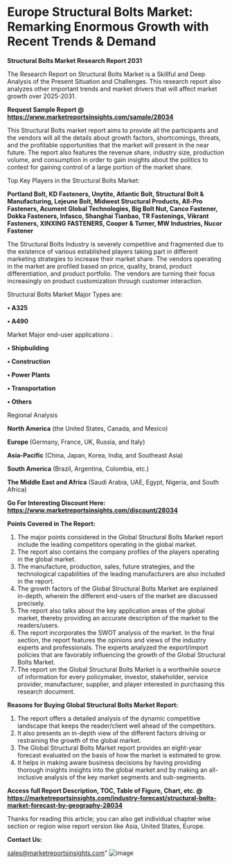 # Europe Structural Bolts Market: Remarking Enormous Growth with Recent Trends & Demand

<strong>Structural Bolts Market Research Report 2031</strong>

The Research Report on Structural Bolts Market is a Skillful and Deep Analysis of the Present Situation and Challenges. This research report also analyzes other important trends and market drivers that will affect market growth over 2025-2031.

<strong>Request Sample Report @ <a href=https://www.marketreportsinsights.com/sample/28034>https://www.marketreportsinsights.com/sample/28034</a></strong>

This Structural Bolts market report aims to provide all the participants and the vendors will all the details about growth factors, shortcomings, threats, and the profitable opportunities that the market will present in the near future. The report also features the revenue share, industry size, production volume, and consumption in order to gain insights about the politics to contest for gaining control of a large portion of the market share.

Top Key Players in the Structural Bolts Market:

<strong>Portland Bolt, KD Fasteners, Unytite, Atlantic Bolt, Structural Bolt & Manufacturing, Lejeune Bolt, Midwest Structural Products, All-Pro Fasteners, Acument Global Technologies, Big Bolt Nut, Canco Fastener, Dokka Fasteners, Infasco, Shanghai Tianbao, TR Fastenings, Vikrant Fasteners, XINXING FASTENERS, Cooper & Turner, MW Industries, Nucor Fastener</strong>

The Structural Bolts Industry is severely competitive and fragmented due to the existence of various established players taking part in different marketing strategies to increase their market share. The vendors operating in the market are profiled based on price, quality, brand, product differentiation, and product portfolio. The vendors are turning their focus increasingly on product customization through customer interaction.

Structural Bolts Market Major Types are:

<strong>• A325

• A490</strong>

Market Major end-user applications :

<strong>• Shipbuilding

• Construction

• Power Plants

• Transportation

• Others</strong>

Regional Analysis

</u><strong><b>North America</b></strong> (the United States, Canada, and Mexico)

<strong><b>Europe </b></strong>(Germany, France, UK, Russia, and Italy)

<strong><b>Asia-Pacific</b></strong> (China, Japan, Korea, India, and Southeast Asia)

<strong><b>South America</b></strong> (Brazil, Argentina, Colombia, etc.)

<strong><b>The Middle East and Africa</b></strong> (Saudi Arabia, UAE, Egypt, Nigeria, and South Africa)

<strong>Go For Interesting Discount Here: <a href=https://www.marketreportsinsights.com/discount/28034>https://www.marketreportsinsights.com/discount/28034</a></strong>

<strong>Points Covered in The Report:</strong>
<ol>
  <li>The major points considered in the Global Structural Bolts Market report include the leading competitors operating in the global market.</li>
  <li>The report also contains the company profiles of the players operating in the global market.</li>
  <li>The manufacture, production, sales, future strategies, and the technological capabilities of the leading manufacturers are also included in the report.</li>
  <li>The growth factors of the Global Structural Bolts Market are explained in-depth, wherein the different end-users of the market are discussed precisely.</li>
  <li>The report also talks about the key application areas of the global market, thereby providing an accurate description of the market to the readers/users.</li>
  <li>The report incorporates the SWOT analysis of the market. In the final section, the report features the opinions and views of the industry experts and professionals. The experts analyzed the export/import policies that are favorably influencing the growth of the Global Structural Bolts Market.</li>
  <li>The report on the Global Structural Bolts Market is a worthwhile source of information for every policymaker, investor, stakeholder, service provider, manufacturer, supplier, and player interested in purchasing this research document.</li>
</ol>
<strong>Reasons for Buying Global Structural Bolts Market Report:</strong>

<ol>
  <li>The report offers a detailed analysis of the dynamic competitive landscape that keeps the reader/client well ahead of the competitors.</li>
  <li>It also presents an in-depth view of the different factors driving or restraining the growth of the global market.</li>
  <li>The Global Structural Bolts Market report provides an eight-year forecast evaluated on the basis of how the market is estimated to grow.</li>
  <li>It helps in making aware business decisions by having providing thorough insights insights into the global market and by making an all-inclusive analysis of the key market segments and sub-segments.</li>
</ol>
<strong>Access full Report Description, TOC, Table of Figure, Chart, etc. @ <a href=https://marketreportsinsights.com/industry-forecast/structural-bolts-market-forecast-by-geography-28034>https://marketreportsinsights.com/industry-forecast/structural-bolts-market-forecast-by-geography-28034</a></strong>


Thanks for reading this article; you can also get individual chapter wise section or region wise report version like Asia, United States, Europe.

<strong>Contact Us:</strong>

sales@marketreportsinsights.com"
![image](https://github.com/user-attachments/assets/afdac1fc-f138-4c75-9aa0-f45589a3426f)
